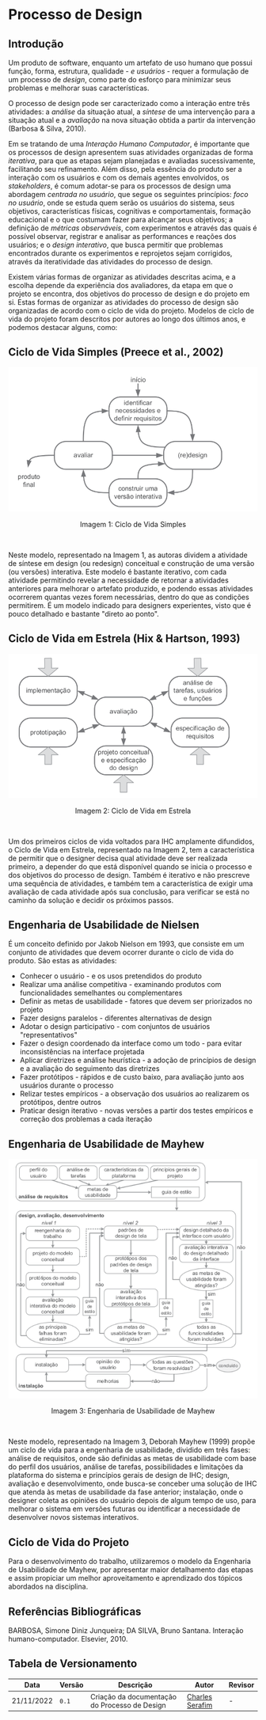 # Processo de Design

## Introdução

Um produto de software, enquanto um artefato de uso humano que possui função, forma, estrutura, qualidade - _e usuários_ - requer a formulação de um processo de _design_, como parte do esforço para minimizar seus problemas e melhorar suas características.

O processo de design pode ser caracterizado como a interação entre três atividades: a *análise* da situação atual, a *síntese* de uma intervenção para a situação atual e a *avaliação* na nova situação obtida a partir da intervenção (Barbosa & Silva, 2010).

Em se tratando de uma _Interação Humano Computador_, é importante que os processos de design apresentem suas atividades organizadas de forma *iterativa*, para que as etapas sejam planejadas e avaliadas sucessivamente, facilitando seu refinamento. 
Além disso, pela essência do produto ser a interação com os usuários e com os demais agentes envolvidos, os _stakeholders_, é comum adotar-se para os processos de design uma abordagem *centrada no usuário*, que segue os seguintes princípios: *foco no usuário*, onde se estuda quem serão os usuários do sistema, seus objetivos, características físicas, cognitivas e comportamentais, formação educacional e o que costumam fazer para alcançar seus objetivos; a definição de *métricas observáveis*, com experimentos e através das quais é possível observar, registrar e analisar as performances e reações dos usuários; e o *design interativo*, que busca permitir que problemas encontrados durante os experimentos e reprojetos sejam corrigidos, através da iteratividade das atividades do processo de design.

Existem várias formas de organizar as atividades descritas acima, e a escolha depende da experiência dos avaliadores, da etapa em que o projeto se encontra, dos objetivos do processo de design e do projeto em si. Estas formas de organizar as atividades do processo de design são organizadas de acordo com o ciclo de vida do projeto. Modelos de ciclo de vida do projeto foram descritos por autores ao longo dos últimos anos, e podemos destacar alguns, como:

## Ciclo de Vida Simples (Preece et al., 2002)

![Ciclo de Vida Simples](../../media/processo_design/ciclo-de-vida-simples.png)

<div style="text-align: center">
<p>Imagem 1: Ciclo de Vida Simples</p>
</div>
<br>

Neste modelo, representado na Imagem 1, as autoras dividem a atividade de síntese em design (ou redesign) conceitual e construção de uma versão (ou versões) interativa. Este modelo é bastante iterativo, com cada atividade permitindo revelar a necessidade de retornar a atividades anteriores para melhorar o artefato produzido, e podendo essas atividades ocorrerem quantas vezes forem necessárias, dentro do que as condições permitirem. É um modelo indicado para designers experientes, visto que é pouco detalhado e bastante "direto ao ponto".

## Ciclo de Vida em Estrela (Hix & Hartson, 1993)

![Ciclo de Vida em Estrela](../../media/processo_design/ciclo-de-vida-em-estrela.png)

<div style="text-align: center">
<p>Imagem 2: Ciclo de Vida em Estrela</p>
</div>
<br>

Um dos primeiros ciclos de vida voltados para IHC amplamente difundidos, o Ciclo de Vida em Estrela, representado na Imagem 2, tem a característica de permitir que o designer decisa qual atividade deve ser realizada primeiro, a depender do que está disponível quando se inicia o processo e dos objetivos do processo de design. Também é iterativo e não prescreve uma sequência de atividades, e também tem a característica de exigir uma avaliação de cada atividade após sua conclusão, para verificar se está no caminho da solução e decidir os próximos passos.

## Engenharia de Usabilidade de Nielsen

É um conceito definido por Jakob Nielson em 1993, que consiste em um conjunto de atividades que devem ocorrer durante o ciclo de vida do produto. São estas as atividades:
- Conhecer o usuário - e os usos pretendidos do produto
- Realizar uma análise competitiva - examinando produtos com funcionalidades semelhantes ou complementares
- Definir as metas de usabilidade - fatores que devem ser priorizados no projeto
- Fazer designs paralelos - diferentes alternativas de design
- Adotar o design participativo - com conjuntos de usuários "representativos"
- Fazer o design coordenado da interface como um todo - para evitar inconsistências na interface projetada
- Aplicar diretrizes e análise heurística - a adoção de princípios de design e a avaliação do seguimento das diretrizes
- Fazer protótipos - rápidos e de custo baixo, para avaliação junto aos usuários durante o processo
- Relizar testes empíricos - a observação dos usuários ao realizarem os protótipos, dentre outros
- Praticar design iterativo - novas versões a partir dos testes empíricos e correção dos problemas a cada iteração

## Engenharia de Usabilidade de Mayhew

![Ciclo de Vida em Estrela](../../media/processo_design/engenharia-de-usabilidade-de-mayhew.png)

<div style="text-align: center">
<p>Imagem 3: Engenharia de Usabilidade de Mayhew</p>
</div>
<br>

Neste modelo, representado na Imagem 3, Deborah Mayhew (1999) propõe um ciclo de vida para a engenharia de usabilidade, dividido em três fases: análise de requisitos, onde são definidas as metas de usabilidade com base do perfil dos usuários, análise de tarefas, possibilidades e limitações da plataforma do sistema e princípios gerais de design de IHC; design, avaliação e desenvolvimento, onde busca-se conceber uma solução de IHC que atenda às metas de usabilidade da fase anterior; instalação, onde o designer coleta as opiniões do usuário depois de algum tempo de uso, para melhorar o sistema em versões futuras ou identificar a necessidade de desenvolver novos sistemas interativos.

## Ciclo de Vida do Projeto

Para o desenvolvimento do trabalho, utilizaremos o modelo da Engenharia de Usabilidade de Mayhew, por apresentar maior detalhamento das etapas e assim propiciar um melhor aproveitamento e aprendizado dos tópicos abordados na disciplina.

## Referências Bibliográficas

BARBOSA, Simone Diniz Junqueira; DA SILVA, Bruno Santana. Interação humano-computador. Elsevier, 2010.

## Tabela de Versionamento

| Data | Versão | Descrição | Autor | Revisor |
| ---- | ------ | --------- | ----- | ------- |
| 21/11/2022 | `0.1`  | Criação da documentação do Processo de Design | [Charles Serafim](https://github.com/charles-serafim) | -
